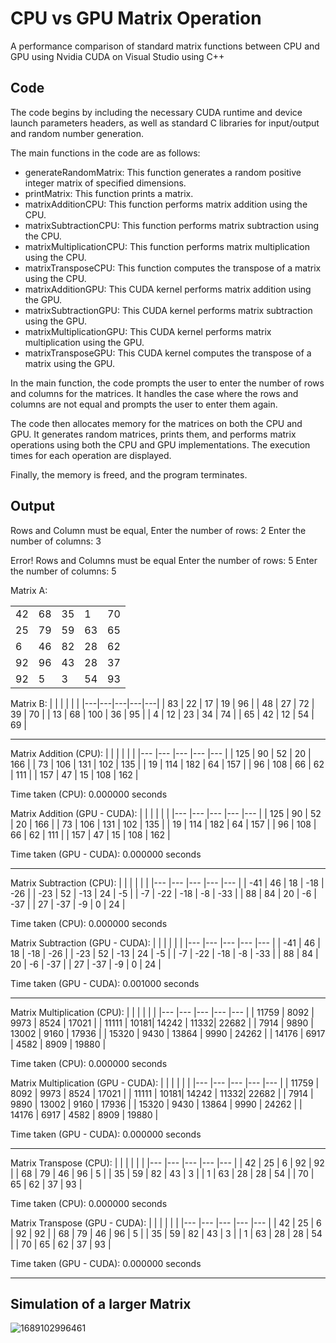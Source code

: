 # CPU vs GPU Matrix Operation

A performance comparison of standard matrix functions between CPU and GPU using Nvidia CUDA on Visual Studio using C++

## Code

The code begins by including the necessary CUDA runtime and device launch parameters headers, as well as standard C libraries for input/output and random number generation.

The main functions in the code are as follows:

* generateRandomMatrix: This function generates a random positive integer matrix of specified dimensions.
* printMatrix: This function prints a matrix.
* matrixAdditionCPU: This function performs matrix addition using the CPU.
* matrixSubtractionCPU: This function performs matrix subtraction using the CPU.
* matrixMultiplicationCPU: This function performs matrix multiplication using the CPU.
* matrixTransposeCPU: This function computes the transpose of a matrix using the CPU.
* matrixAdditionGPU: This CUDA kernel performs matrix addition using the GPU.
* matrixSubtractionGPU: This CUDA kernel performs matrix subtraction using the GPU.
* matrixMultiplicationGPU: This CUDA kernel performs matrix multiplication using the GPU.
* matrixTransposeGPU: This CUDA kernel computes the transpose of a matrix using the GPU.

In the main function, the code prompts the user to enter the number of rows and columns for the matrices. It handles the case where the rows and columns are not equal and prompts the user to enter them again.

The code then allocates memory for the matrices on both the CPU and GPU. It generates random matrices, prints them, and performs matrix operations using both the CPU and GPU implementations. The execution times for each operation are displayed.

Finally, the memory is freed, and the program terminates.

## Output
Rows and Column must be equal, Enter the number of rows: 2
Enter the number of columns: 3

Error! Rows and Columns must be equal
Enter the number of rows: 5
Enter the number of columns: 5

Matrix A:

|  |  |  |  |  |
|---|---|---|---|---|
| 42 | 68 | 35 |  1 | 70 |
| 25 | 79 | 59 | 63 | 65 |
|  6 | 46 | 82 | 28 | 62 |
| 92 | 96 | 43 | 28 | 37 |
| 92 |  5 |  3 | 54 | 93 |

Matrix B:
|  |  |  |  |  |
|---|---|---|---|---|
| 83 | 22 | 17 | 19 | 96 |
| 48 | 27 | 72 | 39 | 70 |
| 13 | 68 | 100 | 36 | 95 |
|  4  | 12 | 23 | 34 | 74 |
| 65 | 42 | 12 | 54 | 69 |

------------------------------------------------------------------------

Matrix Addition (CPU):
|     |     |     |     |     |
|---  |---  |---  |---  |---  |
| 125 | 90  | 52  | 20  | 166 |
| 73  | 106 | 131 | 102 | 135 |
| 19  | 114 | 182 | 64  | 157 |
| 96  | 108 | 66  | 62  | 111 |
| 157 | 47  | 15  | 108 | 162 |

Time taken (CPU): 0.000000 seconds

Matrix Addition (GPU - CUDA):
|     |     |     |     |     |
|---  |---  |---  |---  |---  |
| 125 | 90  | 52  | 20  | 166 |
| 73  | 106 | 131 | 102 | 135 |
| 19  | 114 | 182 | 64  | 157 |
| 96  | 108 | 66  | 62  | 111 |
| 157 | 47  | 15  | 108 | 162 |

Time taken (GPU - CUDA): 0.000000 seconds

------------------------------------------------------------------------

Matrix Subtraction (CPU):
|     |     |     |     |     |
|---  |---  |---  |---  |---  |
| -41 |  46 |  18 | -18 | -26 |
| -23 |  52 | -13 | 24  | -5  |
| -7  | -22 | -18 | -8  | -33 |
| 88  | 84  | 20  | -6  | -37 |
| 27  | -37 | -9  |  0  | 24  |

Time taken (CPU): 0.000000 seconds

Matrix Subtraction (GPU - CUDA):
|     |     |     |     |     |
|---  |---  |---  |---  |---  |
| -41 |  46 |  18 | -18 | -26 |
| -23 |  52 | -13 | 24  | -5  |
| -7  | -22 | -18 | -8  | -33 |
| 88  | 84  | 20  | -6  | -37 |
| 27  | -37 | -9  |  0  | 24  |

Time taken (GPU - CUDA): 0.001000 seconds

------------------------------------------------------------------------

Matrix Multiplication (CPU):
|       |      |       |      |       |
|---    |---   |---    |---   |---    |
| 11759 | 8092 |  9973 | 8524 | 17021 |
| 11111 | 10181| 14242 | 11332| 22682 |
|  7914 | 9890 | 13002 | 9160 | 17936 |
| 15320 | 9430 | 13864 | 9990 | 24262 |
| 14176 | 6917 |  4582 | 8909 | 19880 |

Time taken (CPU): 0.000000 seconds

Matrix Multiplication (GPU - CUDA):
|       |      |       |      |       |
|---    |---   |---    |---   |---    |
| 11759 | 8092 |  9973 | 8524 | 17021 |
| 11111 | 10181| 14242 | 11332| 22682 |
|  7914 | 9890 | 13002 | 9160 | 17936 |
| 15320 | 9430 | 13864 | 9990 | 24262 |
| 14176 | 6917 |  4582 | 8909 | 19880 |

Time taken (GPU - CUDA): 0.000000 seconds

------------------------------------------------------------------------

Matrix Transpose (CPU):
|    |    |    |    |    |
|--- |--- |--- |--- |--- |
| 42 | 25 |  6 | 92 | 92 |
| 68 | 79 | 46 | 96 |  5 |
| 35 | 59 | 82 | 43 |  3 |
|  1 | 63 | 28 | 28 | 54 |
| 70 | 65 | 62 | 37 | 93 |

Time taken (CPU): 0.000000 seconds

Matrix Transpose (GPU - CUDA):
|    |    |    |    |    |
|--- |--- |--- |--- |--- |
| 42 | 25 |  6 | 92 | 92 |
| 68 | 79 | 46 | 96 |  5 |
| 35 | 59 | 82 | 43 |  3 |
|  1 | 63 | 28 | 28 | 54 |
| 70 | 65 | 62 | 37 | 93 |

Time taken (GPU - CUDA): 0.000000 seconds

------------------------------------------------------------------------

## Simulation of a larger Matrix

![1689102996461](https://github.com/rbga/CPUvsGPUMatrixOperation/assets/75168756/a5952e17-5c24-450d-ad6f-ef2cfc12f3f9)


